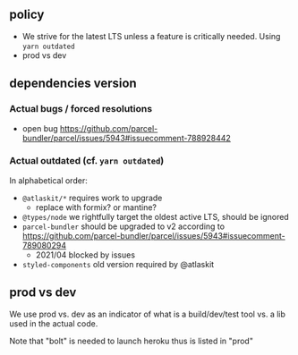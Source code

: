 
## policy

* We strive for the latest LTS unless a feature is critically needed. Using `yarn outdated`
* prod vs dev


## dependencies version

### Actual bugs / forced resolutions

* open bug https://github.com/parcel-bundler/parcel/issues/5943#issuecomment-788928442

### Actual outdated (cf. `yarn outdated`)

In alphabetical order:
* `@atlaskit/*` requires work to upgrade
  * replace with formix? or mantine?
* `@types/node` we rightfully target the oldest active LTS, should be ignored
* `parcel-bundler` should be upgraded to v2 according to https://github.com/parcel-bundler/parcel/issues/5943#issuecomment-789080294
  * 2021/04 blocked by issues
* `styled-components` old version required by @atlaskit


## prod vs dev

We use prod vs. dev as an indicator of what is a build/dev/test tool vs. a lib used in the actual code.

Note that "bolt" is needed to launch heroku thus is listed in "prod"
